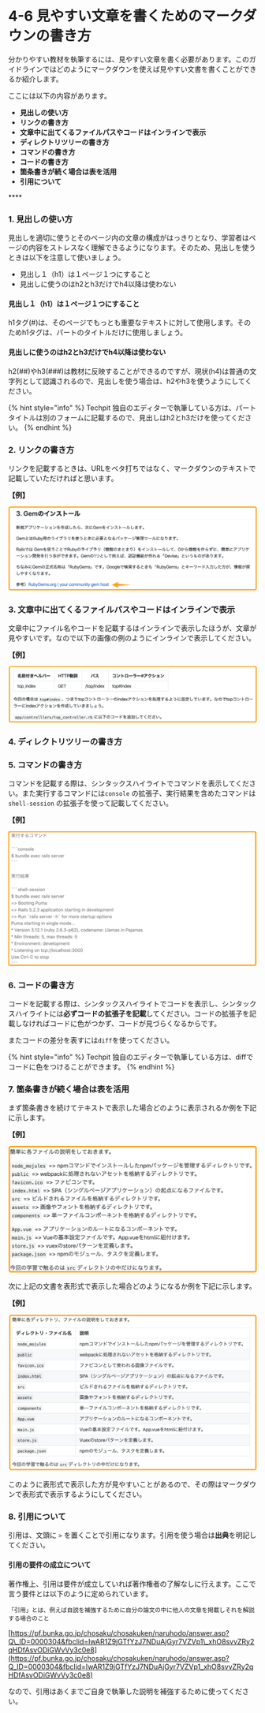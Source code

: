 # 4-6 見やすい文章を書くためのマークダウンの書き方

分かりやすい教材を執筆するには、見やすい文章を書く必要があります。このガイドラインではどのようにマークダウンを使えば見やすい文書を書くことができるか紹介します。

ここには以下の内容があります。

* **見出しの使い方**
* **リンクの書き方**
* **文章中に出てくるファイルパスやコードはインラインで表示**
* **ディレクトリツリーの書き方**
* **コマンドの書き方**
* **コードの書き方**
* **箇条書きが続く場合は表を活用**
* **引用について**

\*\*\*\*

### 1. 見出しの使い方

見出しを適切に使うとそのページ内の文章の構成がはっきりとなり、学習者はページの内容をストレスなく理解できるようになります。そのため、見出しを使うときは以下を注意して使いましょう。

* 見出し１（h1）は１ページ１つにすること
* 見出しに使うのはh2とh3だけでh4以降は使わない

#### 見出し１（h1）は１ページ１つにすること

h1タグ\(\#\)は、そのページでもっとも重要なテキストに対して使用します。そのためh1タグは、パートのタイトルだけに使用しましょう。

#### 見出しに使うのはh2とh3だけでh4以降は使わない

h2\(\#\#\)やh3\(\#\#\#\)は教材に反映することができるのですが、現状\(h4\)は普通の文字列として認識されるので、見出しを使う場合は、h2やh3を使うようにしてください。

{% hint style="info" %}
Techpit 独自のエディターで執筆している方は、パートタイトルは別のフォームに記載するので、見出しはh2とh3だけを使ってください。
{% endhint %}

### 

### 2. リンクの書き方

リンクを記載するときは、URLをベタ打ちではなく、マークダウンのテキストで記載していただければと思います。

**【例】**

![](../.gitbook/assets/gem.png)



### 3. 文章中に出てくるファイルパスやコードはインラインで表示

文章中にファイル名やコードを記載するはインラインで表示したほうが、文章が見やすいです。なので以下の画像の例のようにインラインで表示してください。

**【例】**

![](../.gitbook/assets/inline.png)



### 4. ディレクトリツリーの書き方



### 5. コマンドの書き方

コマンドを記載する際は、シンタックスハイライトでコマンドを表示してください。また実行するコマンドには`console` の拡張子、実行結果を含めたコマンドは`shell-session` の拡張子を使って記載してください。

**【例】**

![](../.gitbook/assets/2b03135f9d6a806cd5cca2351ce2fa95.png)



### 6. コードの書き方

コードを記載する際は、シンタックスハイライトでコードを表示し、シンタックスハイライトには**必ずコードの拡張子を記載**してください。コードの拡張子を記載しなければコードに色がつかず、コードが見づらくなるからです。

またコードの差分を表すには`diff`を使ってください。

{% hint style="info" %}
Techpit 独自のエディターで執筆している方は、diffでコードに色をつけることができます。
{% endhint %}



### 7. 箇条書きが続く場合は表を活用

まず箇条書きを続けてテキストで表示した場合どのように表示されるか例を下記に示します。

**【例】**

![](../.gitbook/assets/note_tables.png)

次に上記の文書を表形式で表示した場合どのようになるか例を下記に示します。

**【例】**

![](../.gitbook/assets/tables.png)

このように表形式で表示した方が見やすいことがあるので、その際はマークダウンで表形式で表示するようにしてください。



### 8. 引用について

引用は、文頭に `>` を置くことで引用になります。引用を使う場合は**出典**を明記してください。

#### 引用の要件の成立について

著作権上、引用は要件が成立していれば著作権者の了解なしに行えます。ここで言う要件とは以下のように定められています。

```text
「引用」とは、例えば自説を補強するために自分の論文の中に他人の文章を掲載しそれを解説する場合のこと
```

[https://pf.bunka.go.jp/chosaku/chosakuken/naruhodo/answer.asp?Q\_ID=0000304&fbclid=IwAR1Z9jGTfYzJ7NDuAjGyr7VZVp1\_xhO8svvZRy2qHDfAsvODiGWvVy3c0e8](https://pf.bunka.go.jp/chosaku/chosakuken/naruhodo/answer.asp?Q_ID=0000304&fbclid=IwAR1Z9jGTfYzJ7NDuAjGyr7VZVp1_xhO8svvZRy2qHDfAsvODiGWvVy3c0e8)

なので、引用はあくまでご自身で執筆した説明を補強するために使ってください。

